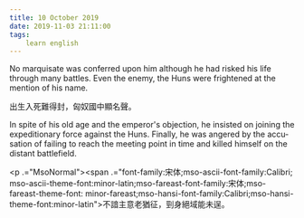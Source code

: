 ```yaml
---
title: 10 October 2019
date: 2019-11-03 21:11:00
tags:
    learn english
---
```

<p><span lang="EN-US">No marquisate was conferred upon him although
he had risked his life through many battles. Even the enemy, the Huns were frightened
at the mention of his name.</span></p>

<p><span .="font-family:&#x5B8B;&#x4F53;;mso-ascii-font-family:" times="" new="" roman";="" mso-hansi-font-family:"times="" roman""="">&#x51FA;&#x751F;&#x5165;&#x6B7B;&#x96E3;&#x5F97;&#x5C01;&#xFF0C;&#x5308;&#x5974;&#x570B;&#x4E2D;&#x986F;&#x540D;&#x8072;&#x3002;</span></p><p .="MsoNormal"><span lang="EN-US">In spite of his old age and the emperor</span><span lang="EN-US" .="font-family:&#x5B8B;&#x4F53;">&apos;</span><span lang="EN-US">s objection, he
insisted on joining the expeditionary force against the Huns. Finally, he was
angered by the accusation of failing to reach the meeting point in time and killed
himself on the distant battlefield. </span></p><p><span .="font-family:&#x5B8B;&#x4F53;;mso-ascii-font-family:" times="" new="" roman";="" mso-hansi-font-family:"times="" roman""="">

</span></p><p .="MsoNormal"><span .="font-family:&#x5B8B;&#x4F53;;mso-ascii-font-family:Calibri;
mso-ascii-theme-font:minor-latin;mso-fareast-font-family:&#x5B8B;&#x4F53;;mso-fareast-theme-font:
minor-fareast;mso-hansi-font-family:Calibri;mso-hansi-theme-font:minor-latin">&#x4E0D;&#x8AF3;&#x4E3B;&#x610F;&#x8001;&#x7336;&#x5F81;&#xFF0C;&#x5244;&#x8EAB;&#x7D55;&#x57DF;&#x80FD;&#x672A;&#x901E;&#x3002;</span></p>